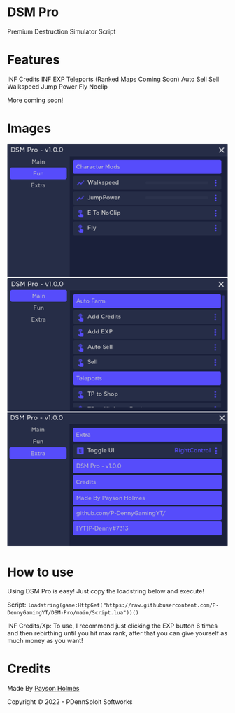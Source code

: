 # DSM Pro

Premium Destruction Simulator Script

# Features

INF Credits
INF EXP
Teleports (Ranked Maps Coming Soon)
Auto Sell
Sell
Walkspeed
Jump Power
Fly
Noclip

More coming soon!

# Images

![DSM Pro](https://raw.githubusercontent.com/P-DennyGamingYT/DSM-Pro/main/unknown.png)
![DSM Pro](https://raw.githubusercontent.com/P-DennyGamingYT/DSM-Pro/main/unknown2.png)
![DSM Pro](https://raw.githubusercontent.com/P-DennyGamingYT/DSM-Pro/main/unknown3.png)

# How to use

Using DSM Pro is easy! Just copy the loadstring below and execute!

Script: `loadstring(game:HttpGet("https://raw.githubusercontent.com/P-DennyGamingYT/DSM-Pro/main/Script.lua"))()`

INF Credits/Xp: To use, I recommend just clicking the EXP button 6 times and then rebirthing until you hit max rank, after that you can give yourself as much money as you want!

# Credits

Made By [Payson Holmes](https://github.com/P-DennyGamingYT/)

Copyright &copy; 2022 - PDennSploit Softworks
